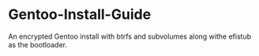 # Gentoo-Install-Guide
An encrypted Gentoo install with btrfs and subvolumes along withe efistub as the bootloader.
